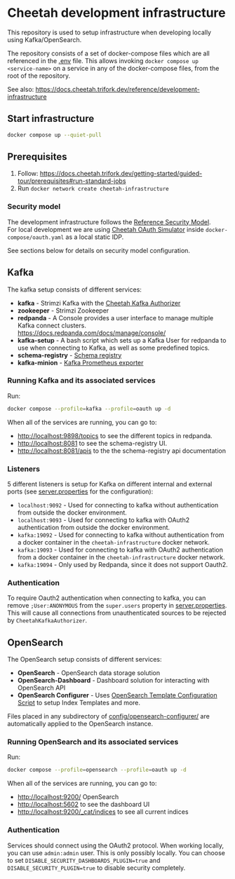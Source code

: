 # Cheetah development infrastructure

This repository is used to setup infrastructure when developing locally using Kafka/OpenSearch.

The repository consists of a set of docker-compose files which are all referenced in the [.env](.env) file. This allows invoking `docker compose up <service-name>` on a service in any of the docker-compose files, from the root of the repository.

See also: <https://docs.cheetah.trifork.dev/reference/development-infrastructure>

## Start infrastructure

```bash
docker compose up --quiet-pull 
```

## Prerequisites

1. Follow: <https://docs.cheetah.trifork.dev/getting-started/guided-tour/prerequisites#run-standard-jobs>
1. Run `docker network create cheetah-infrastructure`

### Security model

The development infrastructure follows the [Reference Security Model](https://docs.cheetah.trifork.dev/reference/security).  
For local development we are using [Cheetah OAuth Simulator](https://github.com/trifork/cheetah-infrastructure-utils-oauth) inside `docker-compose/oauth.yaml` as a local static IDP.

See sections below for details on security model configuration.

## Kafka

The kafka setup consists of different services:

- **kafka** - Strimzi Kafka with the [Cheetah Kafka Authorizer](https://github.com/trifork/cheetah-infrastructure-utils-kafka)
- **zookeeper** - Strimzi Zookeeper
- **redpanda** - A Console provides a user interface to manage multiple Kafka connect clusters. <https://docs.redpanda.com/docs/manage/console/>
- **kafka-setup** - A bash script which sets up a Kafka User for redpanda to use when connecting to Kafka, as well as some predefined topics.
- **schema-registry** - [Schema registry](https://www.apicur.io/registry/docs/apicurio-registry/2.4.x/index.html)
- **kafka-minion** - [Kafka Prometheus exporter](https://github.com/cloudhut/kminion)

### Running Kafka and its associated services

Run:

```bash
docker compose --profile=kafka --profile=oauth up -d
```

When all of the services are running, you can go to:

- <http://localhost:9898/topics> to see the different topics in redpanda.
- <http://localhost:8081> to see the schema-registry UI.
- <http://localhost:8081/apis> to the the schema-registry api documentation

### Listeners

5 different listeners is setup for Kafka on different internal and external ports (see [server.properties](/config/kafka/server.properties) for the configuration):

- `localhost:9092` - Used for connecting to kafka without authentication from outside the docker environment.
- `localhost:9093` - Used for connecting to kafka with OAuth2 authentication from outside the docker environment.
- `kafka:19092` - Used for connecting to kafka without authentication from a docker container in the `cheetah-infrastructure` docker network.
- `kafka:19093` - Used for connecting to kafka with OAuth2 authentication from a docker container in the `cheetah-infrastructure` docker network.
- `kafka:19094` - Only used by Redpanda, since it does not support Oauth2.

### Authentication

To require Oauth2 authentication when connecting to kafka, you can remove `;User:ANONYMOUS` from the `super.users` property in [server.properties](/config/kafka/server.properties). This will cause all connections from unauthenticated sources to be rejected by `CheetahKafkaAuthorizer`.

## OpenSearch

The OpenSearch setup consists of different services:

- **OpenSearch** - OpenSearch data storage solution
- **OpenSearch-Dashboard** - Dashboard solution for interacting with OpenSearch API
- **OpenSearch Configurer** - Uses [OpenSearch Template Configuration Script](https://github.com/trifork/cheetah-infrastructure-utils-opensearch) to setup Index Templates and more.

Files placed in any subdirectory of [config/opensearch-configurer/](config/opensearch-configurer/) are automatically applied to the OpenSearch instance.

### Running OpenSearch and its associated services

Run:

```bash
docker compose --profile=opensearch --profile=oauth up -d
```

When all of the services are running, you can go to:

- <http://localhost:9200/> OpenSearch
- <http://localhost:5602> to see the dashboard UI
- <http://localhost:9200/_cat/indices> to see all current indices

### Authentication

Services should connect using the OAuth2 protocol. When working locally, you can use `admin:admin` user. This is only possibly locally.
You can choose to set `DISABLE_SECURITY_DASHBOARDS_PLUGIN=true` and `DISABLE_SECURITY_PLUGIN=true` to disable security completely.
